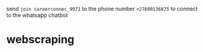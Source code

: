 


send `join careerconnec_9971` to the phone number `+27600136875` to connect to the whatsapp chatbot




# webscraping